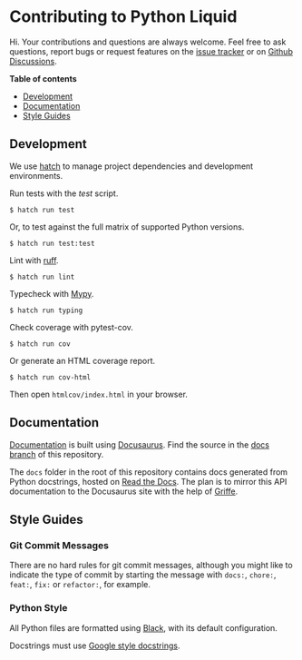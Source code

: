 # Contributing to Python Liquid

Hi. Your contributions and questions are always welcome. Feel free to ask questions, report bugs or request features on the [issue tracker](https://github.com/jg-rp/liquid/issues) or on [Github Discussions](https://github.com/jg-rp/liquid/discussions).

**Table of contents**

- [Development](#development)
- [Documentation](#documentation)
- [Style Guides](#style-guides)

## Development

We use [hatch](https://hatch.pypa.io/latest/) to manage project dependencies and development environments.

Run tests with the _test_ script.

```shell
$ hatch run test
```

Or, to test against the full matrix of supported Python versions.

```shell
$ hatch run test:test
```

Lint with [ruff](https://beta.ruff.rs/docs/).

```shell
$ hatch run lint
```

Typecheck with [Mypy](https://mypy.readthedocs.io/en/stable/).

```shell
$ hatch run typing
```

Check coverage with pytest-cov.

```shell
$ hatch run cov
```

Or generate an HTML coverage report.

```shell
$ hatch run cov-html
```

Then open `htmlcov/index.html` in your browser.

## Documentation

[Documentation](https://jg-rp.github.io/liquid/) is built using [Docusaurus](https://docusaurus.io/). Find the source in the [docs branch](https://github.com/jg-rp/liquid/tree/docs) of this repository.

The `docs` folder in the root of this repository contains docs generated from Python docstrings, hosted on [Read the Docs](https://liquid.readthedocs.io/en/latest/). The plan is to mirror this API documentation to the Docusaurus site with the help of [Griffe](https://mkdocstrings.github.io/griffe/).

## Style Guides

### Git Commit Messages

There are no hard rules for git commit messages, although you might like to indicate the type of commit by starting the message with `docs:`, `chore:`, `feat:`, `fix:` or `refactor:`, for example.

### Python Style

All Python files are formatted using [Black](https://github.com/psf/black), with its default configuration.

Docstrings must use [Google style docstrings](https://sphinxcontrib-napoleon.readthedocs.io/en/latest/example_google.html).
